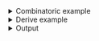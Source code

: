 <details><summary>Combinatoric example</summary>

```no_run
#[derive(Debug, Clone)]
pub struct Options {
    argument: usize,
    switch: bool,
}

pub fn options() -> OptionParser<Options> {
    let argument = long("argument")
        .help("An argument")
        .argument::<usize>("ARG");
    let switch = short('s').help("A switch").switch();
    let options = construct!(Options { argument, switch });

    // Given the cargo command is `cargo pretty`.
    cargo_helper("pretty", options).to_options()
}

fn main() {
    println!("{:?}", options().run())
}
```

</details>
<details><summary>Derive example</summary>

```no_run
#[derive(Debug, Clone, Bpaf)]
#[bpaf(options("pretty"))] // Given the cargo command is `cargo pretty`.
pub struct Options {
    /// An argument
    argument: usize,
    /// A switch
    #[bpaf(short)]
    switch: bool,
}

fn main() {
    println!("{:?}", options().run())
}
```

</details>
<details><summary>Output</summary>

Let's say the goal is to parse an argument and a switch:


<div class='bpaf-doc'>
$ app --argument 15<br>
Options { argument: 15, switch: false }
</div>


But when used as a `cargo` subcommand, cargo will also pass the command name. For example
you can invoke an app with binary name `cargo-asm`

```console
$ cargo asm --lib --everything
...
```

`cargo` will then spawn the executable and pass it following parameters:

```console
$ cargo-asm asm --lib --everything
...
```

If you are not using `cargo_helper` - parser won't know what to do with `asm` part.
`cargo-helper` allows the parser to strip it from the front and everything works as expected.

And it doesn't show up in `--help` so not to confuse users


<div class='bpaf-doc'>
$ app --help<br>
<p><b>Usage</b>: <tt><b>app</b></tt> <tt><b>--argument</b></tt>=<tt><i>ARG</i></tt> [<tt><b>-s</b></tt>]</p><p><div>
<b>Available options:</b></div><dl><dt><tt><b>    --argument</b></tt>=<tt><i>ARG</i></tt></dt>
<dd>An argument</dd>
<dt><tt><b>-s</b></tt></dt>
<dd>A switch</dd>
<dt><tt><b>-h</b></tt>, <tt><b>--help</b></tt></dt>
<dd>Prints help information</dd>
</dl>
</p>
<style>
div.bpaf-doc {
    padding: 14px;
    background-color:var(--code-block-background-color);
    font-family: "Source Code Pro", monospace;
    margin-bottom: 0.75em;
}
div.bpaf-doc dt { margin-left: 1em; }
div.bpaf-doc dd { margin-left: 3em; }
div.bpaf-doc dl { margin-top: 0; padding-left: 1em; }
div.bpaf-doc  { padding-left: 1em; }
</style>
</div>

</details>
